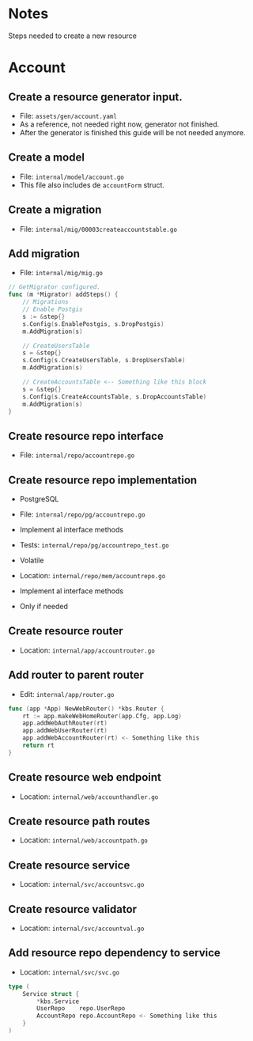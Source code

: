 # Notes

Steps needed to create a new resource

# Account

## Create a resource generator input.
  * File: `assets/gen/account.yaml`
  * As a reference, not needed right now, generator not finished.
  * After the generator is finished this guide will be not needed anymore.

## Create a model

  * File: `internal/model/account.go`
  * This file also includes de `accountForm` struct.

## Create a migration

  * File: `internal/mig/00003createaccountstable.go`

## Add migration

  * File: `internal/mig/mig.go`

```go
// GetMigrator configured.
func (m *Migrator) addSteps() {
	// Migrations
	// Enable Postgis
	s := &step{}
	s.Config(s.EnablePostgis, s.DropPostgis)
	m.AddMigration(s)

	// CreateUsersTable
	s = &step{}
	s.Config(s.CreateUsersTable, s.DropUsersTable)
	m.AddMigration(s)

	// CreateAccountsTable <-- Something like this block
	s = &step{}
	s.Config(s.CreateAccountsTable, s.DropAccountsTable)
	m.AddMigration(s)
}
```

## Create resource repo interface

  * File: `internal/repo/accountrepo.go`

## Create resource repo implementation

  * PostgreSQL
  * File: `internal/repo/pg/accountrepo.go`
  * Implement al interface methods
  * Tests: `internal/repo/pg/accountrepo_test.go`

  * Volatile
  * Location: `internal/repo/mem/accountrepo.go`
  * Implement al interface methods
  * Only if needed

## Create resource router

  * Location: `internal/app/accountrouter.go`

## Add router to parent router

  * Edit: `internal/app/router.go`

```go
func (app *App) NewWebRouter() *kbs.Router {
	rt := app.makeWebHomeRouter(app.Cfg, app.Log)
	app.addWebAuthRouter(rt)
	app.addWebUserRouter(rt)
	app.addWebAccountRouter(rt) <- Something like this
	return rt
}
```

## Create resource web endpoint

  * Location: `internal/web/accounthandler.go`

## Create resource path routes

  * Location: `internal/web/accountpath.go`

## Create resource service

  * Location: `internal/svc/accountsvc.go`

## Create resource validator

  * Location: `internal/svc/accountval.go`

## Add resource repo dependency to service

  * Location: `internal/svc/svc.go`

```go
type (
	Service struct {
		*kbs.Service
		UserRepo    repo.UserRepo
		AccountRepo repo.AccountRepo <- Something like this
	}
)
```

